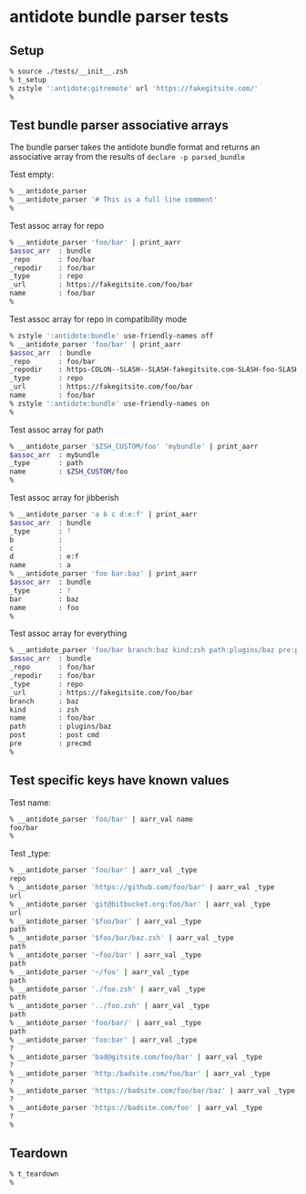 # antidote bundle parser tests

## Setup

```zsh
% source ./tests/__init__.zsh
% t_setup
% zstyle ':antidote:gitremote' url 'https://fakegitsite.com/'
%
```

## Test bundle parser associative arrays

The bundle parser takes the antidote bundle format and returns an associative array
from the results of `declare -p parsed_bundle`

Test empty:

```zsh
% __antidote_parser
% __antidote_parser '# This is a full line comment'
%
```

Test assoc array for repo

```zsh
% __antidote_parser 'foo/bar' | print_aarr
$assoc_arr  : bundle
_repo       : foo/bar
_repodir    : foo/bar
_type       : repo
_url        : https://fakegitsite.com/foo/bar
name        : foo/bar
%
```

Test assoc array for repo in compatibility mode

```zsh
% zstyle ':antidote:bundle' use-friendly-names off
% __antidote_parser 'foo/bar' | print_aarr
$assoc_arr  : bundle
_repo       : foo/bar
_repodir    : https-COLON--SLASH--SLASH-fakegitsite.com-SLASH-foo-SLASH-bar
_type       : repo
_url        : https://fakegitsite.com/foo/bar
name        : foo/bar
% zstyle ':antidote:bundle' use-friendly-names on
%
```

Test assoc array for path

```zsh
% __antidote_parser '$ZSH_CUSTOM/foo' 'mybundle' | print_aarr
$assoc_arr  : mybundle
_type       : path
name        : $ZSH_CUSTOM/foo
%
```

Test assoc array for jibberish

```zsh
% __antidote_parser 'a b c d:e:f' | print_aarr
$assoc_arr  : bundle
_type       : ?
b           :
c           :
d           : e:f
name        : a
% __antidote_parser 'foo bar:baz' | print_aarr
$assoc_arr  : bundle
_type       : ?
bar         : baz
name        : foo
%
```

Test assoc array for everything

```zsh
% __antidote_parser 'foo/bar branch:baz kind:zsh path:plugins/baz pre:precmd post:"post cmd"' | print_aarr
$assoc_arr  : bundle
_repo       : foo/bar
_repodir    : foo/bar
_type       : repo
_url        : https://fakegitsite.com/foo/bar
branch      : baz
kind        : zsh
name        : foo/bar
path        : plugins/baz
post        : post cmd
pre         : precmd
%
```

## Test specific keys have known values

Test name:

```zsh
% __antidote_parser 'foo/bar' | aarr_val name
foo/bar
%
```

Test \_type:

```zsh
% __antidote_parser 'foo/bar' | aarr_val _type
repo
% __antidote_parser 'https://github.com/foo/bar' | aarr_val _type
url
% __antidote_parser 'git@bitbucket.org:foo/bar' | aarr_val _type
url
% __antidote_parser '$foo/bar' | aarr_val _type
path
% __antidote_parser '$foo/bar/baz.zsh' | aarr_val _type
path
% __antidote_parser '~foo/bar' | aarr_val _type
path
% __antidote_parser '~/foo' | aarr_val _type
path
% __antidote_parser './foo.zsh' | aarr_val _type
path
% __antidote_parser '../foo.zsh' | aarr_val _type
path
% __antidote_parser 'foo/bar/' | aarr_val _type
path
% __antidote_parser 'foo:bar' | aarr_val _type
?
% __antidote_parser 'bad@gitsite.com/foo/bar' | aarr_val _type
?
% __antidote_parser 'http:/badsite.com/foo/bar' | aarr_val _type
?
% __antidote_parser 'https://badsite.com/foo/bar/baz' | aarr_val _type
?
% __antidote_parser 'https://badsite.com/foo' | aarr_val _type
?
%
```

## Teardown

```zsh
% t_teardown
%
```
